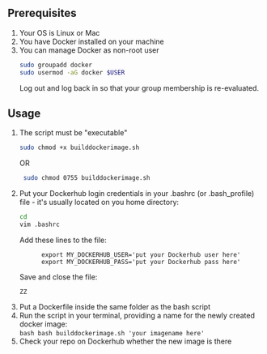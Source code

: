 ## Prerequisites
  1. Your OS is Linux or Mac
  2. You have Docker installed on your machine
  3. You can manage Docker as non-root user
      ```bash
      sudo groupadd docker
      sudo usermod -aG docker $USER
      ```
      Log out and log back in so that your group membership is re-evaluated.



## Usage
  1. The script must be "executable"
      ```bash
      sudo chmod +x builddockerimage.sh
      ```
      OR
      ```bash
       sudo chmod 0755 builddockerimage.sh
      ```
  2. Put your Dockerhub login credentials in your .bashrc (or .bash_profile) file - it's usually located on you home directory:
      ```bash
      cd 
      vim .bashrc
      ```
      Add these lines to the file:
      ```vim
		    export MY_DOCKERHUB_USER='put your Dockerhub user here'
		    export MY_DOCKERHUB_PASS='put your Dockerhub pass here'
	    ```
      Save and close the file:
      ```vim
      ZZ
      ```
  3. Put a Dockerfile inside the same folder as the bash script
  4. Run the script in your terminal, providing a name for the newly created docker image:  
    ```bash
     bash builddockerimage.sh 'your imagename here'
    ```
  5. Check your repo on Dockerhub whether the new image is there
